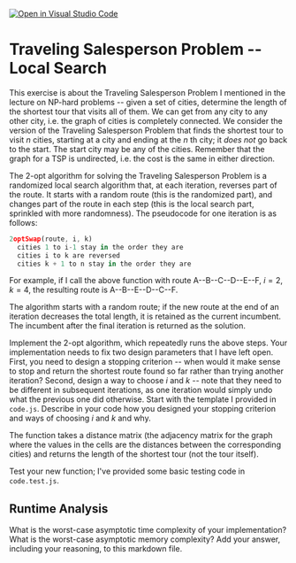 [![Open in Visual Studio Code](https://classroom.github.com/assets/open-in-vscode-718a45dd9cf7e7f842a935f5ebbe5719a5e09af4491e668f4dbf3b35d5cca122.svg)](https://classroom.github.com/online_ide?assignment_repo_id=11974304&assignment_repo_type=AssignmentRepo)
# Traveling Salesperson Problem -- Local Search

This exercise is about the Traveling Salesperson Problem I mentioned in the
lecture on NP-hard problems -- given a set of cities, determine the length of
the shortest tour that visits all of them. We can get from any city to any other
city, i.e. the graph of cities is completely connected. We consider the version
of the Traveling Salesperson Problem that finds the shortest tour to visit $n$
cities, starting at a city and ending at the $n$ th city; it *does not* go
back to the start. The start city may be any of the cities. Remember that the
graph for a TSP is undirected, i.e. the cost is the same in either direction.

The 2-opt algorithm for solving the Traveling Salesperson Problem is a
randomized local search algorithm that, at each iteration, reverses part of the
route. It starts with a random route (this is the randomized part), and changes
part of the route in each step (this is the local search part, sprinkled with
more randomness). The pseudocode for one iteration is as follows:

```javascript
2optSwap(route, i, k)
  cities 1 to i-1 stay in the order they are
  cities i to k are reversed
  cities k + 1 to n stay in the order they are
```

For example, if I call the above function with route A--B--C--D--E--F, $i=2$,
$k=4$, the resulting route is A--B--E--D--C--F.

The algorithm starts with a random route; if the new route at the end of an
iteration decreases the total length, it is retained as the current incumbent.
The incumbent after the final iteration is returned as the solution.

Implement the 2-opt algorithm, which repeatedly runs the above steps. Your
implementation needs to fix two design parameters that I have left open. First,
you need to design a stopping criterion -- when would it make sense to stop and
return the shortest route found so far rather than trying another iteration?
Second, design a way to choose $i$ and $k$ -- note that they need to be
different in subsequent iterations, as one iteration would simply undo what
the previous one did otherwise. Start with the template I provided in `code.js`.
Describe in your code how you designed your stopping criterion and ways of
choosing $i$ and $k$ and why.

The function takes a distance matrix (the adjacency matrix for the graph where
the values in the cells are the distances between the corresponding cities) and
returns the length of the shortest tour (not the tour itself).

Test your new function; I've provided some basic testing code in `code.test.js`.

## Runtime Analysis

What is the worst-case asymptotic time complexity of your implementation? What
is the worst-case asymptotic memory complexity? Add your answer, including your
reasoning, to this markdown file.
